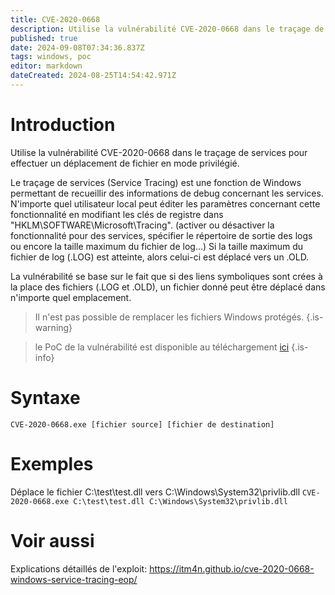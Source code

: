 ```yaml
---
title: CVE-2020-0668
description: Utilise la vulnérabilité CVE-2020-0668 dans le traçage de services pour effectuer un déplacement de fichier en mode privilégié.
published: true
date: 2024-09-08T07:34:36.837Z
tags: windows, poc
editor: markdown
dateCreated: 2024-08-25T14:54:42.971Z
---
```


# Introduction

Utilise la vulnérabilité CVE-2020-0668 dans le traçage de services pour effectuer un déplacement de fichier en mode privilégié.

Le traçage de services (Service Tracing) est une fonction de Windows permettant de recueillir des informations de debug concernant les services.
N'importe quel utilisateur local peut éditer les paramètres concernant cette fonctionnalité en modifiant les clés de registre dans "HKLM\SOFTWARE\Microsoft\Tracing". (activer ou désactiver la fonctionnalité pour des services, spécifier le répertoire de sortie des logs ou encore la taille maximum du fichier de log...)
Si la taille maximum du fichier de log (.LOG) est atteinte, alors celui-ci est déplacé vers un .OLD.

La vulnérabilité se base sur le fait que si des liens symboliques sont crées à la place des fichiers (.LOG et .OLD), un fichier donné peut être déplacé dans n'importe quel emplacement.

> Il n'est pas possible de remplacer les fichiers Windows protégés.
> {.is-warning}

> le PoC de la vulnérabilité est disponible au téléchargement [ici](https://github.com/RedCursorSecurityConsulting/CVE-2020-0668)
> {.is-info}

# Syntaxe

`CVE-2020-0668.exe [fichier source] [fichier de destination]`

# Exemples

Déplace le fichier C:\test\test.dll vers C:\Windows\System32\privlib.dll
`CVE-2020-0668.exe C:\test\test.dll C:\Windows\System32\privlib.dll`

# Voir aussi

Explications détaillés de l'exploit:
https://itm4n.github.io/cve-2020-0668-windows-service-tracing-eop/

